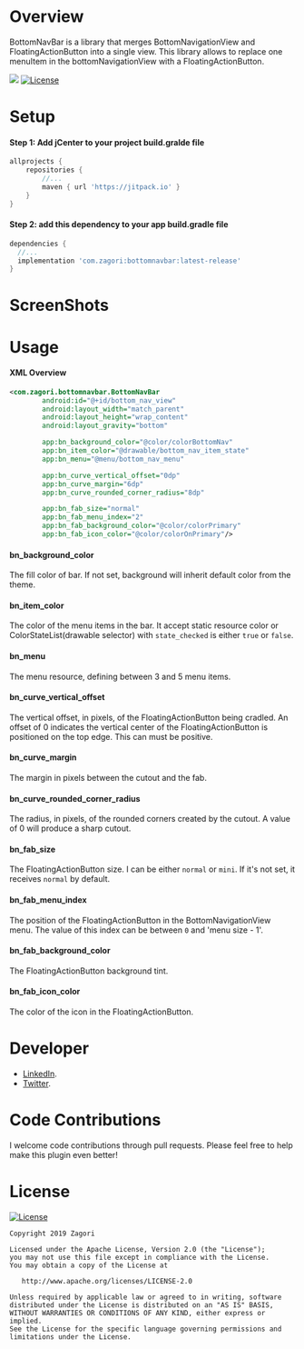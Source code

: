# Overview
BottomNavBar is a library that merges BottomNavigationView and FloatingActionButton into a single view. This library allows to replace one menuItem in the bottomNavigationView with a FloatingActionButton.

<a href="https://bintray.com/zagori/maven/com.zagori:bottomnavbar/1.0.0/link"><img src="https://api.bintray.com/packages/zagori/maven/com.zagori:bottomnavbar/images/download.svg?version=1.0.0"/></a>
[![License](https://img.shields.io/badge/License-Apache%202.0-blue.svg)](https://opensource.org/licenses/Apache-2.0)


# Setup
#### Step 1: Add jCenter to your project build.gralde file
```gradle
allprojects {
	repositories {
		//...
		maven { url 'https://jitpack.io' }
	}
}
```


#### Step 2: add this dependency to your app build.gradle file
```gradle
dependencies {
  //...
  implementation 'com.zagori:bottomnavbar:latest-release'
}
```


# ScreenShots



# Usage
#### XML Overview
```XML
<com.zagori.bottomnavbar.BottomNavBar
        android:id="@+id/bottom_nav_view"
        android:layout_width="match_parent"
        android:layout_height="wrap_content"
        android:layout_gravity="bottom"

        app:bn_background_color="@color/colorBottomNav"
        app:bn_item_color="@drawable/bottom_nav_item_state"
        app:bn_menu="@menu/bottom_nav_menu"

        app:bn_curve_vertical_offset="0dp"
        app:bn_curve_margin="6dp"
        app:bn_curve_rounded_corner_radius="8dp"

        app:bn_fab_size="normal"
        app:bn_fab_menu_index="2"
        app:bn_fab_background_color="@color/colorPrimary"
        app:bn_fab_icon_color="@color/colorOnPrimary"/>
```


#### bn_background_color
The fill color of bar. If not set, background will inherit default color from the theme.


#### bn_item_color
The color of the menu items in the bar. It accept static resource color or ColorStateList(drawable selector) with `state_checked` is either `true` or `false`.


#### bn_menu
The menu resource, defining between 3 and 5 menu items.


#### bn_curve_vertical_offset
The vertical offset, in pixels, of the FloatingActionButton being cradled. An offset of 0 indicates the vertical center of the FloatingActionButton is positioned on the top edge. This can must be positive.


#### bn_curve_margin
The margin in pixels between the cutout and the fab.


#### bn_curve_rounded_corner_radius
The radius, in pixels, of the rounded corners created by the cutout. A value of 0 will produce a sharp cutout.


#### bn_fab_size
The FloatingActionButton size. I can be either `normal` or `mini`. If it's not set, it receives `normal` by default.


#### bn_fab_menu_index
The position of the FloatingActionButton in the BottomNavigationView menu. The value of this index can be between `0` and 'menu size - 1'.


#### bn_fab_background_color
The FloatingActionButton background tint.


#### bn_fab_icon_color
The color of the icon in the FloatingActionButton.


# Developer
* [LinkedIn](https://www.linkedin.com/in/yousseflabihi/).
* [Twitter](https://twitter.com/yourizagori).


# Code Contributions
I welcome code contributions through pull requests. Please feel free to help make this plugin even better!


# License
[![License](https://img.shields.io/badge/License-Apache%202.0-blue.svg)](https://opensource.org/licenses/Apache-2.0)
```
Copyright 2019 Zagori

Licensed under the Apache License, Version 2.0 (the "License");
you may not use this file except in compliance with the License.
You may obtain a copy of the License at

   http://www.apache.org/licenses/LICENSE-2.0

Unless required by applicable law or agreed to in writing, software
distributed under the License is distributed on an "AS IS" BASIS,
WITHOUT WARRANTIES OR CONDITIONS OF ANY KIND, either express or implied.
See the License for the specific language governing permissions and
limitations under the License.
```
